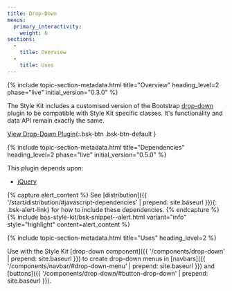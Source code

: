 ```yaml
---
title: Drop-Down
menus:
  primary_interactivity:
    weight: 6
sections:
  -
    title: Overview
  -
    title: Uses
---
```


{% include topic-section-metadata.html
  title="Overview"
  heading_level=2
  phase="live"
  initial_version="0.3.0"
%}

The Style Kit includes a customised version of the Bootstrap
[drop-down](https://getbootstrap.com/docs/3.3/javascript/#dropdowns) plugin to be compatible with Style Kit specific
classes. It's functionality and data API remain exactly the same.

[View Drop-Down Plugin](https://getbootstrap.com/docs/3.3/javascript/#dropdowns){:.bsk-btn .bsk-btn-default }

{% include topic-section-metadata.html
  title="Dependencies"
  heading_level=2
  phase="live"
  initial_version="0.5.0"
%}

This plugin depends upon:

* [jQuery](https://jquery.com)

{% capture alert_content %}
See [distribution]({{ '/start/distribution/#javascript-dependencies' | prepend: site.baseurl }}){: .bsk-alert-link} for
how to include these dependencies.
{% endcapture %}
{% include bas-style-kit/bsk-snippet--alert.html
  variant="info"
  style="highlight"
  content=alert_content
%}

{% include topic-section-metadata.html
  title="Uses"
  heading_level=2
%}

Use with the Style Kit [drop-down component]({{ '/components/drop-down' | prepend: site.baseurl }}) to create drop-down
menus in [navbars]({{ '/components/navbar/#drop-down-menu' | prepend: site.baseurl }}) and
[buttons]({{ '/components/drop-down/#button-drop-down' | prepend: site.baseurl }}).

